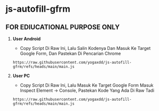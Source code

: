 # js-autofill-gfrm

## FOR EDIUCATIONAL PURPOSE ONLY

1. **User Android**
   - Copy Script Di Raw Ini, Lalu Salin Kodenya Dan Masuk Ke Target Google Form, Dan Pastekan Di Pencarian Chrome
   ```
   https://raw.githubusercontent.com/yogaxdd/js-autofill-gfrm/refs/heads/main/main.js
   ```

2. **User PC**
   - Copy Script Di Raw Ini, Lalu Masuk Ke Target Google Form Masuk Inspect Element -> Console, Pastekan Kode Yang Ada Di Raw Tadi
   ```
   https://raw.githubusercontent.com/yogaxdd/js-autofill-gfrm/refs/heads/main/main.js
   ```
